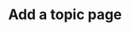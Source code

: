---
layout: tools/new-post
title: "Add a topic page"
excerpt: "This tool helps you add new topic pages to the website."
tool-type: website
permalink: /tools/new/topic
redirect_from:
- /new-topic
---